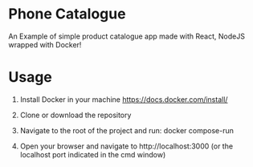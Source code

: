 # Phone Catalogue
 
An Example of simple product catalogue app made with React, NodeJS wrapped with Docker!


# Usage

1. Install Docker in your machine https://docs.docker.com/install/

2. Clone or download the repository

3. Navigate to the root of the project and run: docker compose-run

4. Open your browser and navigate to http://localhost:3000 (or the localhost port indicated in the cmd window)
